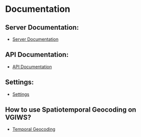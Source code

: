 # Documentation


## Server Documentation:

- [Server Documentation](server/README.md)


## API Documentation:

- [API Documentation](api/README.md)


## Settings:

- [Settings](settings/settings.md)


## How to use Spatiotemporal Geocoding on VGIWS?

- [Temporal Geocoding](miscellaneous/spatiotemporal_geocoding.md)